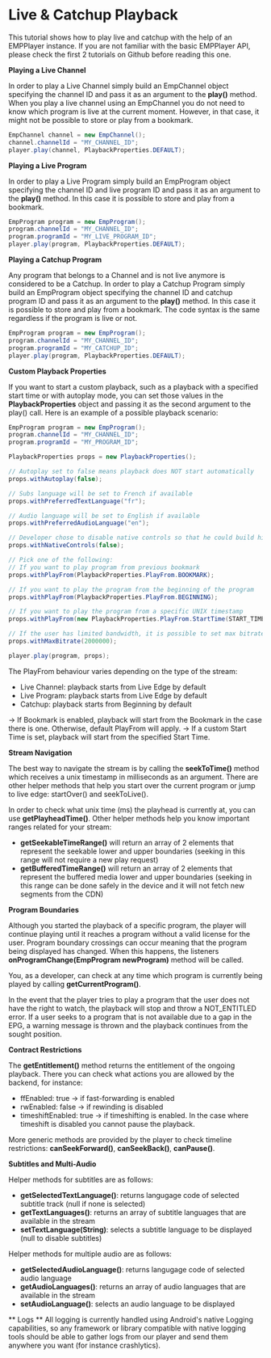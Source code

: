 # Live & Catchup Playback

This tutorial shows how to play live and catchup with the help of an EMPPlayer instance.
If you are not familiar with the basic EMPPlayer API, please check the first 2 tutorials on Github before reading this one.


**Playing a Live Channel**

In order to play a Live Channel simply build an EmpChannel object specifying the channel ID and pass it as an argument to the **play()** method. When you play a live channel using an EmpChannel you do not need to know which program is live at the current moment. However, in that case, it might not be possible to store or play from a bookmark.
  
```java
EmpChannel channel = new EmpChannel();
channel.channelId = "MY_CHANNEL_ID";
player.play(channel, PlaybackProperties.DEFAULT);
```

**Playing a Live Program**

In order to play a Live Program simply build an EmpProgram object specifying the channel ID and live program ID and pass it as an argument to the **play()** method. In this case it is possible to store and play from a bookmark.

```java
EmpProgram program = new EmpProgram();
program.channelId = "MY_CHANNEL_ID";
program.programId = "MY_LIVE_PROGRAM_ID";
player.play(program, PlaybackProperties.DEFAULT);
```

**Playing a Catchup Program**

Any program that belongs to a Channel and is not live anymore is considered to be a Catchup.
In order to play a Catchup Program simply build an EmpProgram object specifying the channel ID and catchup program ID and pass it as an argument to the **play()** method. In this case it is possible to store and play from a bookmark. The code syntax is the same regardless if the program is live or not.

```java
EmpProgram program = new EmpProgram();
program.channelId = "MY_CHANNEL_ID";
program.programId = "MY_CATCHUP_ID";
player.play(program, PlaybackProperties.DEFAULT);
```


**Custom Playback Properties**

If you want to start a custom playback, such as a playback with a specified start time or with autoplay mode, you can set those values in the **PlaybackProperties** object and passing it as the second argument to the play() call.
Here is an example of a possible playback scenario:

```java
EmpProgram program = new EmpProgram();
program.channelId = "MY_CHANNEL_ID";
program.programId = "MY_PROGRAM_ID";

PlaybackProperties props = new PlaybackProperties();

// Autoplay set to false means playback does NOT start automatically
props.withAutoplay(false);

// Subs language will be set to French if available
props.withPreferredTextLanguage("fr");

// Audio language will be set to English if available
props.withPreferredAudioLanguage("en");

// Developer chose to disable native controls so that he could build his own UI controls
props.withNativeControls(false);

// Pick one of the following:
// If you want to play program from previous bookmark
props.withPlayFrom(PlaybackProperties.PlayFrom.BOOKMARK);

// If you want to play the program from the beginning of the program
props.withPlayFrom(PlaybackProperties.PlayFrom.BEGINNING);

// If you want to play the program from a specific UNIX timestamp
props.withPlayFrom(new PlaybackProperties.PlayFrom.StartTime(START_TIME_UNIX_TIME_IN_MILISECONDS));

// If the user has limited bandwidth, it is possible to set max bitrate before playback in order to save network resources 
props.withMaxBitrate(2000000);

player.play(program, props);
```

The PlayFrom behaviour varies depending on the type of the stream:
- Live Channel: playback starts from Live Edge by default
- Live Program: playback starts from Live Edge by default
- Catchup: playback starts from Beginning by default

-> If Bookmark is enabled, playback will start from the Bookmark in the case there is one. Otherwise, default PlayFrom will apply.
-> If a custom Start Time is set, playback will start from the specified Start Time.

**Stream Navigation**

The best way to navigate the stream is by calling the **seekToTime()** method which receives a unix timestamp in milliseconds as an argument.
There are other helper methods that help you start over the current program or jump to live edge: startOver() and seekToLive().

In order to check what unix time (ms) the playhead is currently at, you can use **getPlayheadTime()**.
Other helper methods help you know important ranges related for your stream:
- **getSeekableTimeRange()** will return an array of 2 elements that represent the seekable lower and upper boundaries (seeking in this range will not require a new play request)
- **getBufferedTimeRange()** will return an array of 2 elements that represent the buffered media lower and upper boundaries (seeking in this range can be done safely in the device and it will not fetch new segments from the CDN)

**Program Boundaries**

Although you started the playback of a specific program, the player will continue playing until it reaches a program without a valid license for the user.
Program boundary crossings can occur meaning that the program being displayed has changed. When this happens, the listeners **onProgramChange(EmpProgram newProgram)** method will be called.

You, as a developer, can check at any time which program is currently being played by calling **getCurrentProgram()**.

In the event that the player tries to play a program that the user does not have the right to watch, the playback will stop and throw a NOT_ENTITLED error.
If a user seeks to a program that is not available due to a gap in the EPG, a warning message is thrown and the playback continues from the sought position. 

**Contract Restrictions**

The **getEntitlement()** method returns the entitlement of the ongoing playback. There you can check what actions you are allowed by the backend, for instance:
- ffEnabled: true -> if fast-forwarding is enabled
- rwEnabled: false -> if rewinding is disabled
- timeshiftEnabled: true -> if timeshifting is enabled. In the case where timeshift is disabled you cannot pause the playback.

More generic methods are provided by the player to check timeline restrictions: **canSeekForward()**, **canSeekBack()**, **canPause()**.

**Subtitles and Multi-Audio**

Helper methods for subtitles are as follows:
- **getSelectedTextLanguage()**: returns langugage code of selected subtitle track (null if none is selected)
- **getTextLanguages()**: returns an array of subtitle languages that are available in the stream
- **setTextLanguage(String)**: selects a subtitle language to be displayed (null to disable subtitles)
 
 Helper methods for multiple audio are as follows:
- **getSelectedAudioLanguage()**: returns langugage code of selected audio language
- **getAudioLanguages()**: returns an array of audio languages that are available in the stream
- **setAudioLanguage()**: selects an audio language to be displayed

** Logs **
All logging is currently handled using Android's native Logging capabilities, so any framework or library compatible with native logging tools should be able to gather logs from our player and send them anywhere you want (for instance crashlytics).



